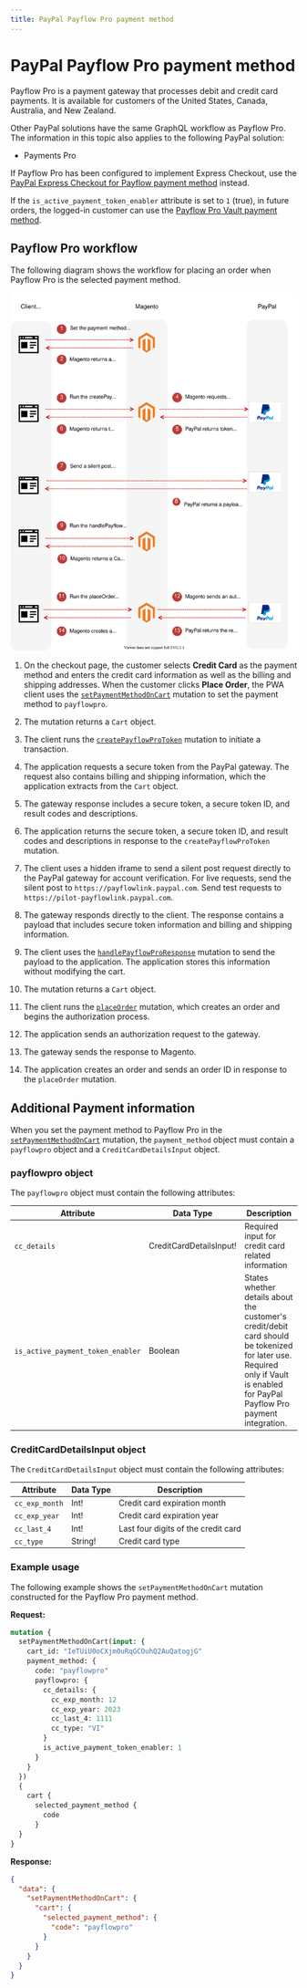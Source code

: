 ```yaml
---
title: PayPal Payflow Pro payment method
---
```


# PayPal Payflow Pro payment method

Payflow Pro is a payment gateway that processes debit and credit card payments. It is available for customers of the United States, Canada, Australia, and New Zealand.

Other PayPal solutions have the same GraphQL workflow as Payflow Pro. The information in this topic also applies to the following PayPal solution:

-  Payments Pro

If Payflow Pro has been configured to implement Express Checkout, use the [PayPal Express Checkout for Payflow payment method](payflow-express.md) instead.

<InlineAlert variant="info" slots="text" />

If the `is_active_payment_token_enabler` attribute is set to `1` (true), in future orders, the logged-in customer can use the [Payflow Pro Vault payment method](payflow-pro-vault.md).

## Payflow Pro workflow

The following diagram shows the workflow for placing an order when Payflow Pro is the selected payment method.

![PayPal Payflow Pro sequence diagram](../../_images/graphql/paypal-payflow-pro.svg)

1. On the checkout page, the customer selects **Credit Card** as the payment method and enters the credit card information as well as the billing and shipping addresses. When the customer clicks **Place Order**, the PWA client uses the [`setPaymentMethodOnCart`](../schema/cart/mutations/set-payment-method.md) mutation to set the payment method to `payflowpro`.

1. The mutation returns a `Cart` object.

1. The client runs the [`createPayflowProToken`](../schema/checkout/mutations/create-payflow-pro-token.md) mutation to initiate a transaction.

1. The application requests a secure token from the PayPal gateway. The request also contains billing and shipping information, which the application extracts from the `Cart` object.

1. The gateway response includes a secure token, a secure token ID, and result codes and descriptions.

1. The application returns the secure token, a secure token ID, and result codes and descriptions in response to the `createPayflowProToken` mutation.

1. The client uses a hidden iframe to send a silent post request directly to the PayPal gateway for account verification. For live requests, send the silent post to `https://payflowlink.paypal.com`. Send test requests to `https://pilot-payflowlink.paypal.com`.

1. The gateway responds directly to the client. The response contains a payload that includes secure token information and billing and shipping information.

1. The client uses the [`handlePayflowProResponse`](../schema/checkout/mutations/handle-payflow-pro-response.md) mutation to send the payload to the application. The application stores this information without modifying the cart.

1. The mutation returns a `Cart` object.

1. The client runs the [`placeOrder`](../schema/cart/mutations/place-order.md) mutation, which creates an order and begins the authorization process.

1. The application sends an authorization request to the gateway.

1. The gateway sends the response to Magento.

1. The application creates an order and sends an order ID in response to the `placeOrder` mutation.

## Additional Payment information

When you set the payment method to Payflow Pro in the [`setPaymentMethodOnCart`](../schema/cart/mutations/set-payment-method.md) mutation, the `payment_method` object must contain a `payflowpro` object and a `CreditCardDetailsInput` object.

### payflowpro object

The `payflowpro` object must contain the following attributes:

Attribute |  Data Type | Description
--- | --- | ---
`cc_details` | CreditCardDetailsInput! | Required input for credit card related information
`is_active_payment_token_enabler` | Boolean | States whether details about the customer's credit/debit card should be tokenized for later use. Required only if Vault is enabled for PayPal Payflow Pro payment integration.

### CreditCardDetailsInput object

The `CreditCardDetailsInput` object must contain the following attributes:

Attribute |  Data Type | Description
--- | --- | ---
`cc_exp_month` | Int! | Credit card expiration month
`cc_exp_year` | Int! | Credit card expiration year
`cc_last_4` | Int! | Last four digits of the credit card
`cc_type` | String! | Credit card type

### Example usage

The following example shows the `setPaymentMethodOnCart` mutation constructed for the Payflow Pro payment method.

**Request:**

```graphql
mutation {
  setPaymentMethodOnCart(input: {
    cart_id: "IeTUiU0oCXjm0uRqGCOuhQ2AuQatogjG"
    payment_method: {
      code: "payflowpro"
      payflowpro: {
        cc_details: {
          cc_exp_month: 12
          cc_exp_year: 2023
          cc_last_4: 1111
          cc_type: "VI"
        }
        is_active_payment_token_enabler: 1
      }
    }
  })
  {
    cart {
      selected_payment_method {
        code
      }
  }
}
```

**Response:**

```json
{
  "data": {
    "setPaymentMethodOnCart": {
      "cart": {
        "selected_payment_method": {
          "code": "payflowpro"
        }
      }
    }
  }
}
```
